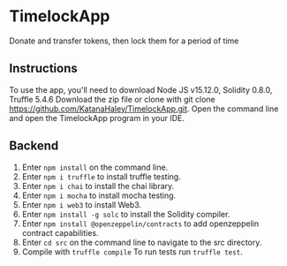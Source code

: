 # TimelockApp
Donate and transfer tokens, then lock them for a period of time

## Instructions
To use the app, you'll need to download Node JS v15.12.0, Solidity 0.8.0, Truffle 5.4.6
Download the zip file or clone with git clone https://github.com/KatanaHaley/TimelockApp.git.
Open the command line and open the TimelockApp program in your IDE.

## Backend
1. Enter `npm install` on the command line.
2. Enter `npm i truffle` to install truffle testing.
3. Enter `npm i chai` to install the chai library.
4. Enter `npm i mocha` to install mocha testing.
5. Enter `npm i web3` to install Web3.
6. Enter `npm install -g solc` to install the Solidity compiler.
7. Enter `npm install @openzeppelin/contracts` to add openzeppelin contract capabilities.
8. Enter `cd src` on the command line to navigate to the src directory.
9. Compile with `truffle compile` To run tests run `truffle test`.
